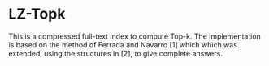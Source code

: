 # LZ-Topk
This is a compressed full-text index to compute Top-k. The implementation is based on the method of Ferrada and Navarro [1] which which was extended,  using the structures in [2], to give complete answers.
